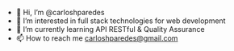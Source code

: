 - 👋 Hi, I’m @carloshparedes
- 👀 I’m interested in full stack technologies for web development
- 🌱 I’m currently learning API RESTful & Quality Assurance
- 📫 How to reach me carloshparedes@gmail.com

<!---
carloshparedes/carloshparedes is a ✨ special ✨ repository because its `README.md` (this file) appears on your GitHub profile.
You can click the Preview link to take a look at your changes.
--->
